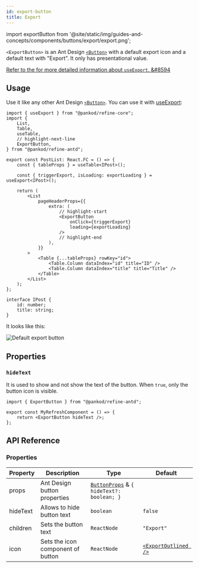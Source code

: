 ```yaml
---
id: export-button
title: Export
---
```


import exportButton from '@site/static/img/guides-and-concepts/components/buttons/export/export.png';

`<ExportButton>` is an Ant Design [`<Button>`][button] with a default export icon and a default text with "Export". It only has presentational value.

[Refer to the for more detailed information about `useExport`. &#8594][useexport]

## Usage

Use it like any other Ant Design [`<Button>`][button]. You can use it with [useExport][useexport]:

```tsx  title="/src/pages/posts/list.tsx"
import { useExport } from "@pankod/refine-core";
import {
    List,
    Table,
    useTable,
    // highlight-next-line
    ExportButton,
} from "@pankod/refine-antd";

export const PostList: React.FC = () => {
    const { tableProps } = useTable<IPost>();

    const { triggerExport, isLoading: exportLoading } = useExport<IPost>();

    return (
        <List
            pageHeaderProps={{
                extra: (
                    // highlight-start
                    <ExportButton
                        onClick={triggerExport}
                        loading={exportLoading}
                    />
                    // highlight-end
                ),
            }}
        >
            <Table {...tableProps} rowKey="id">
                <Table.Column dataIndex="id" title="ID" />
                <Table.Column dataIndex="title" title="Title" />
            </Table>
        </List>
    );
};

interface IPost {
    id: number;
    title: string;
}
```

It looks like this:

<div class="img-container">
    <div class="window">
        <div class="control red"></div>
        <div class="control orange"></div>
        <div class="control green"></div>
    </div>
    <img src={exportButton} alt="Default export button" />
</div>

## Properties

### `hideText`

It is used to show and not show the text of the button. When `true`, only the button icon is visible.

```tsx 
import { ExportButton } from "@pankod/refine-antd";

export const MyRefreshComponent = () => {
    return <ExportButton hideText />;
};
```

## API Reference

### Properties

| Property | Description                       | Type                                                                                   | Default                                                     |
| -------- | --------------------------------- | -------------------------------------------------------------------------------------- | ----------------------------------------------------------- |
| props    | Ant Design button properties      | [`ButtonProps`](https://ant.design/components/button/#API) & `{ hideText?: boolean; }` |                                                             |
| hideText | Allows to hide button text        | `boolean`                                                                              | `false`                                                     |
| children | Sets the button text              | `ReactNode`                                                                            | `"Export"`                                                  |
| icon     | Sets the icon component of button | `ReactNode`                                                                            | [`<ExportOutlined />`](https://ant.design/components/icon/) |

[button]: https://ant.design/components/button/
[useexport]: /api-reference/core/hooks/import-export/useExport.md
